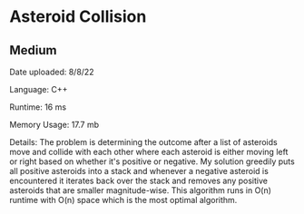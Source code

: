 
# Asteroid Collision

## Medium

Date uploaded: 8/8/22

Language: C++

Runtime: 16 ms

Memory Usage: 17.7 mb

Details: The problem is determining the outcome after a list of asteroids move and collide with each other where each asteroid is either moving left or right based on whether it's positive or negative. My solution greedily puts all positive asteroids into a stack and whenever a negative asteroid is encountered it iterates back over the stack and removes any positive asteroids that are smaller magnitude-wise. This algorithm runs in O(n) runtime with O(n) space which is the most optimal algorithm.
